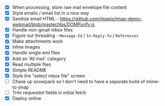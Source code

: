 - [x] When processing, store raw mail envelope file content
- [x] Style emails / email list in a nice way
- [x] Sanitize email HTML - https://github.com/jmapio/jmap-demo-webmail/blob/master/libs/DOMPurify.js
- [x] Handle non-gmail mbox files
- [x] Figure out threading - `Message-Id` / `In-Reply-To` / `References`
- [x] Make attachments work
- [x] Inline images
- [x] Handle single eml files
- [x] Add an 'All mail' category
- [x] Read multiple files
- [x] Simple README
- [x] Style the "select mbox file" screen
- [ ] Chase up snowpack so I don't need to have a separate build of mime-to-jmap
- [ ] Trim requested fields in initial fetch
- [x] Deploy online